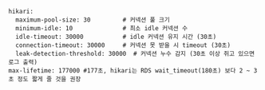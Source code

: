     hikari:
      maximum-pool-size: 30         # 커넥션 풀 크기
      minimum-idle: 10              # 최소 idle 커넥션 수
      idle-timeout: 30000           # idle 커넥션 유지 시간 (30초)
      connection-timeout: 30000     # 커넥션 못 받을 시 timeout (30초)
      leak-detection-threshold: 30000  # 커넥션 누수 감지 (30초 이상 쥐고 있으면 로그 출력)
    max-lifetime: 177000 #177초, hikari는 RDS wait_timeout(180초) 보다 2 ~ 3초 정도 짧게 줄 것을 권장
